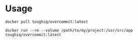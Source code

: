 # Usage

    docker pull toughiq/overcommit:latest

    docker run --rm --volume /path/to/my/project:/usr/src/app toughiq/overcommit:latest

